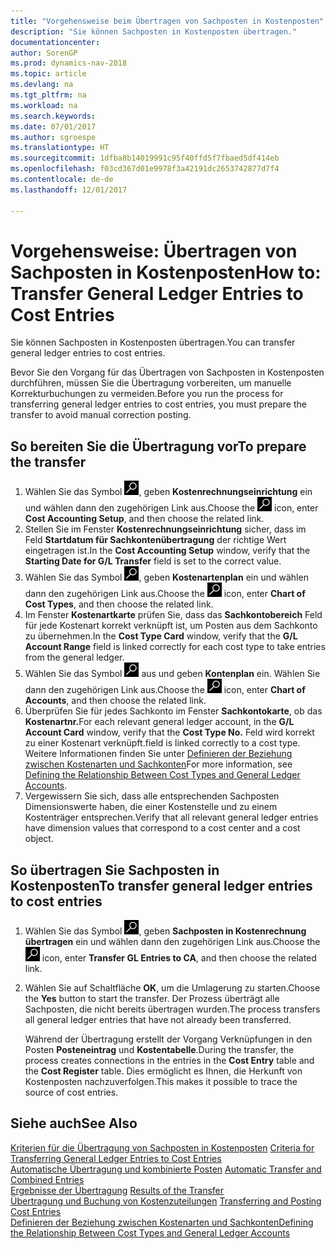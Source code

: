 ```yaml
---
title: "Vorgehensweise beim Übertragen von Sachposten in Kostenposten"
description: "Sie können Sachposten in Kostenposten übertragen."
documentationcenter: 
author: SorenGP
ms.prod: dynamics-nav-2018
ms.topic: article
ms.devlang: na
ms.tgt_pltfrm: na
ms.workload: na
ms.search.keywords: 
ms.date: 07/01/2017
ms.author: sgroespe
ms.translationtype: HT
ms.sourcegitcommit: 1dfba8b14019991c95f40ffd5f7fbaed5df414eb
ms.openlocfilehash: f03cd367d01e9978f3a42191dc2653742877d7f4
ms.contentlocale: de-de
ms.lasthandoff: 12/01/2017

---
```

# <a name="how-to-transfer-general-ledger-entries-to-cost-entries"></a><span data-ttu-id="5aed9-103">Vorgehensweise: Übertragen von Sachposten in Kostenposten</span><span class="sxs-lookup"><span data-stu-id="5aed9-103">How to: Transfer General Ledger Entries to Cost Entries</span></span>
<span data-ttu-id="5aed9-104">Sie können Sachposten in Kostenposten übertragen.</span><span class="sxs-lookup"><span data-stu-id="5aed9-104">You can transfer general ledger entries to cost entries.</span></span>  

<span data-ttu-id="5aed9-105">Bevor Sie den Vorgang für das Übertragen von Sachposten in Kostenposten durchführen, müssen Sie die Übertragung vorbereiten, um manuelle Korrekturbuchungen zu vermeiden.</span><span class="sxs-lookup"><span data-stu-id="5aed9-105">Before you run the process for transferring general ledger entries to cost entries, you must prepare the transfer to avoid manual correction posting.</span></span>  

## <a name="to-prepare-the-transfer"></a><span data-ttu-id="5aed9-106">So bereiten Sie die Übertragung vor</span><span class="sxs-lookup"><span data-stu-id="5aed9-106">To prepare the transfer</span></span>  

1.  <span data-ttu-id="5aed9-107">Wählen Sie das Symbol ![Nach Seite oder Bericht suchen](media/ui-search/search_small.png "Symbol Nach Seite oder Bericht suchen"), geben **Kostenrechnungseinrichtung** ein und wählen dann den zugehörigen Link aus.</span><span class="sxs-lookup"><span data-stu-id="5aed9-107">Choose the ![Search for Page or Report](media/ui-search/search_small.png "Search for Page or Report icon") icon, enter **Cost Accounting Setup**, and then choose the related link.</span></span>  
2.  <span data-ttu-id="5aed9-108">Stellen Sie im Fenster **Kostenrechnungseinrichtung** sicher, dass im Feld **Startdatum für Sachkontenübertragung** der richtige Wert eingetragen ist.</span><span class="sxs-lookup"><span data-stu-id="5aed9-108">In the **Cost Accounting Setup** window, verify that the **Starting Date for G/L Transfer** field is set to the correct value.</span></span>  
3.  <span data-ttu-id="5aed9-109">Wählen Sie das Symbol ![Nach Seite oder Bericht suchen](media/ui-search/search_small.png "Symbol Nach Seite oder Bericht suchen"), geben **Kostenartenplan** ein und wählen dann den zugehörigen Link aus.</span><span class="sxs-lookup"><span data-stu-id="5aed9-109">Choose the ![Search for Page or Report](media/ui-search/search_small.png "Search for Page or Report icon") icon, enter **Chart of Cost Types**, and then choose the related link.</span></span>  
4.  <span data-ttu-id="5aed9-110">Im Fenster **Kostenartkarte** prüfen Sie, dass das **Sachkontobereich** Feld für jede Kostenart korrekt verknüpft ist, um Posten aus dem Sachkonto zu übernehmen.</span><span class="sxs-lookup"><span data-stu-id="5aed9-110">In the **Cost Type Card** window, verify that the **G/L Account Range** field is linked correctly for each cost type to take entries from the general ledger.</span></span>  
5.  <span data-ttu-id="5aed9-111">Wählen Sie das Symbol ![Nach Seite oder Bericht suchen](media/ui-search/search_small.png "Nach Seite oder Bericht suchen") aus und geben **Kontenplan** ein. Wählen Sie dann den zugehörigen Link aus.</span><span class="sxs-lookup"><span data-stu-id="5aed9-111">Choose the ![Search for Page or Report](media/ui-search/search_small.png "Search for Page or Report icon") icon, enter **Chart of Accounts**, and then choose the related link.</span></span>  
6.  <span data-ttu-id="5aed9-112">Überprüfen Sie für jedes Sachkonto im Fenster **Sachkontokarte**, ob das **Kostenartnr.**</span><span class="sxs-lookup"><span data-stu-id="5aed9-112">For each relevant general ledger account, in the **G/L Account Card** window, verify that the **Cost Type No.**</span></span> <span data-ttu-id="5aed9-113">Feld wird korrekt zu einer Kostenart verknüpft.</span><span class="sxs-lookup"><span data-stu-id="5aed9-113">field is linked correctly to a cost type.</span></span> <span data-ttu-id="5aed9-114">Weitere Informationen finden Sie unter [Definieren der Beziehung zwischen Kostenarten und Sachkonten](finance-defining-the-relationship-between-cost-types-and-general-ledger-accounts.md)</span><span class="sxs-lookup"><span data-stu-id="5aed9-114">For more information, see [Defining the Relationship Between Cost Types and General Ledger Accounts](finance-defining-the-relationship-between-cost-types-and-general-ledger-accounts.md).</span></span>  
7.  <span data-ttu-id="5aed9-115">Vergewissern Sie sich, dass alle entsprechenden Sachposten Dimensionswerte haben, die einer Kostenstelle und zu einem Kostenträger entsprechen.</span><span class="sxs-lookup"><span data-stu-id="5aed9-115">Verify that all relevant general ledger entries have dimension values that correspond to a cost center and a cost object.</span></span>  

## <a name="to-transfer-general-ledger-entries-to-cost-entries"></a><span data-ttu-id="5aed9-116">So übertragen Sie Sachposten in Kostenposten</span><span class="sxs-lookup"><span data-stu-id="5aed9-116">To transfer general ledger entries to cost entries</span></span>  
1.  <span data-ttu-id="5aed9-117">Wählen Sie das Symbol ![Nach Seite oder Bericht suchen](media/ui-search/search_small.png "Symbol Nach Seite oder Bericht suchen"), geben **Sachposten in Kostenrechnung übertragen** ein und wählen dann den zugehörigen Link aus.</span><span class="sxs-lookup"><span data-stu-id="5aed9-117">Choose the ![Search for Page or Report](media/ui-search/search_small.png "Search for Page or Report icon") icon, enter **Transfer GL Entries to CA**, and then choose the related link.</span></span>  
2.  <span data-ttu-id="5aed9-118">Wählen Sie auf Schaltfläche **OK**, um die Umlagerung zu starten.</span><span class="sxs-lookup"><span data-stu-id="5aed9-118">Choose the **Yes** button to start the transfer.</span></span> <span data-ttu-id="5aed9-119">Der Prozess überträgt alle Sachposten, die nicht bereits übertragen wurden.</span><span class="sxs-lookup"><span data-stu-id="5aed9-119">The process transfers all general ledger entries that have not already been transferred.</span></span>  

    <span data-ttu-id="5aed9-120">Während der Übertragung erstellt der Vorgang Verknüpfungen in den Posten **Posteneintrag** und **Kostentabelle**.</span><span class="sxs-lookup"><span data-stu-id="5aed9-120">During the transfer, the process creates connections in the entries in the **Cost Entry** table and the **Cost Register** table.</span></span> <span data-ttu-id="5aed9-121">Dies ermöglicht es Ihnen, die Herkunft von Kostenposten nachzuverfolgen.</span><span class="sxs-lookup"><span data-stu-id="5aed9-121">This makes it possible to trace the source of cost entries.</span></span>  

## <a name="see-also"></a><span data-ttu-id="5aed9-122">Siehe auch</span><span class="sxs-lookup"><span data-stu-id="5aed9-122">See Also</span></span>  
 <span data-ttu-id="5aed9-123">[Kriterien für die Übertragung von Sachposten in Kostenposten](finance-criteria-for-transferring-general-ledger-entries-to-cost-entries.md) </span><span class="sxs-lookup"><span data-stu-id="5aed9-123">[Criteria for Transferring General Ledger Entries to Cost Entries](finance-criteria-for-transferring-general-ledger-entries-to-cost-entries.md) </span></span>  
 <span data-ttu-id="5aed9-124">[Automatische Übertragung und kombinierte Posten](finance-automatic-transfer-combined-entries.md) </span><span class="sxs-lookup"><span data-stu-id="5aed9-124">[Automatic Transfer and Combined Entries](finance-automatic-transfer-combined-entries.md) </span></span>  
 <span data-ttu-id="5aed9-125">[Ergebnisse der Übertragung](finance-results-of-the-transfer.md) </span><span class="sxs-lookup"><span data-stu-id="5aed9-125">[Results of the Transfer](finance-results-of-the-transfer.md) </span></span>  
 <span data-ttu-id="5aed9-126">[Übertragung und Buchung von Kostenzuteilungen](finance-transfer-and-post-cost-entries.md) </span><span class="sxs-lookup"><span data-stu-id="5aed9-126">[Transferring and Posting Cost Entries](finance-transfer-and-post-cost-entries.md) </span></span>  
 [<span data-ttu-id="5aed9-127">Definieren der Beziehung zwischen Kostenarten und Sachkonten</span><span class="sxs-lookup"><span data-stu-id="5aed9-127">Defining the Relationship Between Cost Types and General Ledger Accounts</span></span>](finance-defining-the-relationship-between-cost-types-and-general-ledger-accounts.md)   

